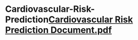 # Cardiovascular-Risk-Prediction[Cardiovascular Risk Prediction Document.pdf](https://github.com/Himanshut504/Cardiovascular-Risk-Prediction/files/8323189/Cardiovascular.Risk.Prediction.Document.pdf)
